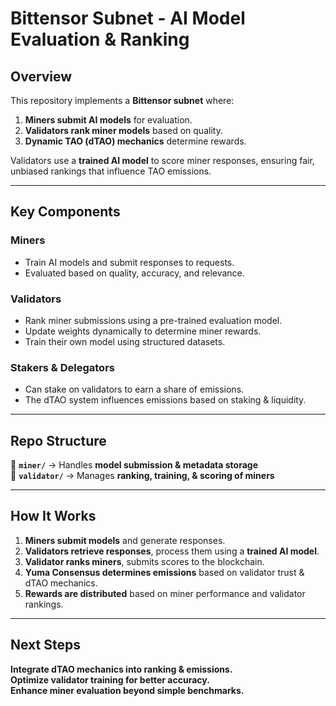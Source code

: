 # **Bittensor Subnet - AI Model Evaluation & Ranking**  

## **Overview**  
This repository implements a **Bittensor subnet** where:  
1. **Miners submit AI models** for evaluation.  
2. **Validators rank miner models** based on quality.  
3. **Dynamic TAO (dTAO) mechanics** determine rewards.  

Validators use a **trained AI model** to score miner responses, ensuring fair, unbiased rankings that influence TAO emissions.  

---

## **Key Components**  

### **Miners**  
- Train AI models and submit responses to requests.  
- Evaluated based on quality, accuracy, and relevance.  

### **Validators**  
- Rank miner submissions using a pre-trained evaluation model.  
- Update weights dynamically to determine miner rewards.  
- Train their own model using structured datasets.  

### **Stakers & Delegators**  
- Can stake on validators to earn a share of emissions.  
- The dTAO system influences emissions based on staking & liquidity.  

---

## **Repo Structure**  

📂 **`miner/`** → Handles **model submission & metadata storage**  
📂 **`validator/`** → Manages **ranking, training, & scoring of miners**  

---

## **How It Works**  

1. **Miners submit models** and generate responses.  
2. **Validators retrieve responses**, process them using a **trained AI model**.  
3. **Validator ranks miners**, submits scores to the blockchain.  
4. **Yuma Consensus determines emissions** based on validator trust & dTAO mechanics.  
5. **Rewards are distributed** based on miner performance and validator rankings.  

---

## **Next Steps**  
**Integrate dTAO mechanics into ranking & emissions.**  
**Optimize validator training for better accuracy.**  
**Enhance miner evaluation beyond simple benchmarks.**  

